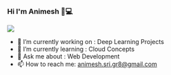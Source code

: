 ### Hi I'm Animesh 👋💻
<img src= https://user-images.githubusercontent.com/33247732/88476111-5e53b200-cf53-11ea-8787-ade254d50109.png>


- 🔭 I’m currently working on : Deep Learning Projects
- 🌱 I’m currently learning : Cloud Concepts
- 💬 Ask me about : Web Development
- 📫 How to reach me: animesh.sri.gr8@gmail.com

